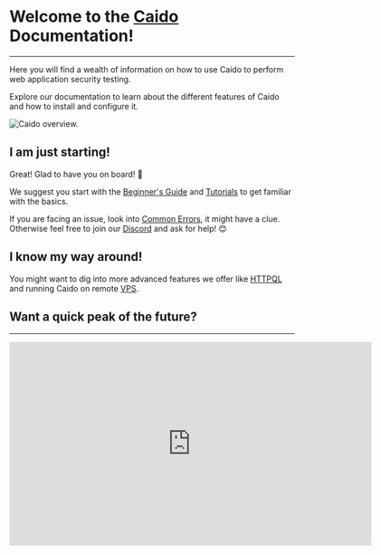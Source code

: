 # Welcome to the [Caido](https://caido.io) Documentation!

---

Here you will find a wealth of information on how to use Caido to perform web application security testing.

Explore our documentation to learn about the different features of Caido and how to install and configure it.

<img alt="Caido overview." src="/_images/introduction.png"/>

## I am just starting!

Great! Glad to have you on board! 🚀

We suggest you start with the [Beginner's Guide](./beginner_guide/welcome_to_caido/onboarding.md) and [Tutorials](./showcase) to get familiar with the basics.

If you are facing an issue, look into [Common Errors](/reference/common_errors), it might have a clue. Otherwise feel free to join our [Discord](https://links.caido.io/www-discord) and ask for help! 😊

## I know my way around!

You might want to dig into more advanced features we offer like [HTTPQL](/concepts/essentials/httpql.md) and running Caido on remote [VPS](/guides/user_guide/vps.md).

## Want a quick peak of the future?

---

<iframe id="ytplayer" type="text/html" width="640" height="360"
  src="https://www.youtube.com/embed/cKB5QVez5es"
  frameborder="0"></iframe>
